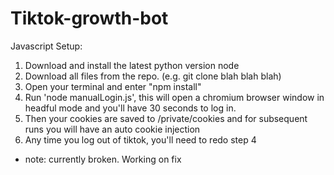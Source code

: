 # Tiktok-growth-bot

Javascript Setup: 
1. Download and install the latest python version node 
2. Download all files from the repo. (e.g. git clone blah blah blah)
3. Open your terminal and enter "npm install"
4. Run 'node manualLogin.js', this will open a chromium browser window in headful mode and you'll have 30 seconds to log in. 
5. Then your cookies are saved to /private/cookies and for subsequent runs you will have an auto cookie injection
6. Any time you log out of tiktok, you'll need to redo step 4

* note: currently broken. Working on fix

